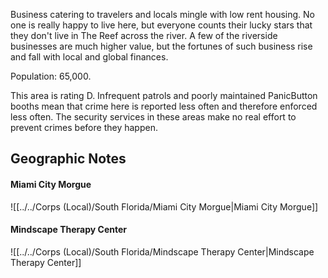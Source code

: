 Business catering to travelers and locals mingle with low rent housing. No one is really happy to live here, but everyone counts their lucky stars that they don't live in The Reef across the river. A few of the riverside businesses are much higher value, but the fortunes of such business rise and fall with local and global finances.  
  
Population: 65,000.  
  
This area is rating D. Infrequent patrols and poorly maintained PanicButton booths mean that crime here is reported less often and therefore enforced less often. The security services in these areas make no real effort to prevent crimes before they happen.

## Geographic Notes

#### Miami City Morgue
![[../../Corps (Local)/South Florida/Miami City Morgue|Miami City Morgue]]

#### Mindscape Therapy Center
![[../../Corps (Local)/South Florida/Mindscape Therapy Center|Mindscape Therapy Center]]
